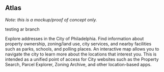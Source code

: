 Atlas
-----
_Note: this is a mockup/proof of concept only._

testing ar branch

Explore addresses in the City of Philadelphia. Find information about property ownership, zoning/land use, city services, and nearby facilities such as parks, schools, and polling places. An interactive map allows you to navigate the city to learn more about the locations that interest you. This is intended as a unified point of access for City websites such as the Property Search, Parcel Explorer, Zoning Archive, and other location-based apps.
